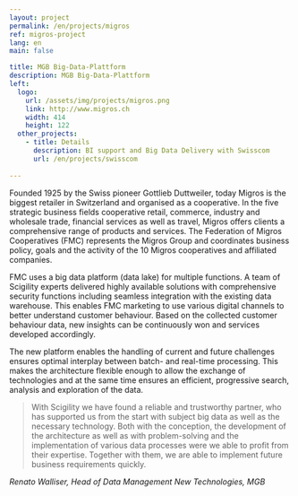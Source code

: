 ```yaml
---
layout: project
permalink: /en/projects/migros
ref: migros-project
lang: en
main: false

title: MGB Big-Data-Plattform
description: MGB Big-Data-Plattform
left:
  logo:
    url: /assets/img/projects/migros.png
    link: http://www.migros.ch
    width: 414
    height: 122
  other_projects:
    - title: Details
      description: BI support and Big Data Delivery with Swisscom
      url: /en/projects/swisscom
      
---
```


Founded 1925 by the Swiss pioneer Gottlieb Duttweiler, today Migros is the biggest retailer in Switzerland and organised as a cooperative. In the five strategic business fields cooperative retail, commerce, industry and wholesale trade, financial services as well as travel, Migros offers clients a comprehensive range of products and services. The Federation of Migros Cooperatives (FMC) represents the Migros Group and coordinates business policy, goals and the activity of the 10 Migros cooperatives and affiliated companies. 
 
FMC uses a big data platform (data lake) for multiple functions. A team of Scigility experts delivered highly available solutions with comprehensive security functions including seamless integration with the existing data warehouse. This enables FMC marketing to use various digital channels to better understand customer behaviour. Based on the collected customer behaviour data, new insights can be continuously won and services developed accordingly. 

The new platform enables the handling of current and future challenges ensures optimal interplay between batch- and real-time processing. This makes the architecture flexible enough to allow the exchange of technologies and at the same time ensures an efficient, progressive search, analysis and exploration of the data. 
 
> With Scigility we have found a reliable and trustworthy partner, who has supported us from the start with subject big data as well as the necessary technology. Both with the conception, the development of the architecture as well as with problem-solving and the implementation of various data processes were we able to profit from their expertise. Together with them, we are able to implement future business requirements quickly.  

<cite>Renato Walliser, Head of Data Management New Technologies, MGB</cite>
